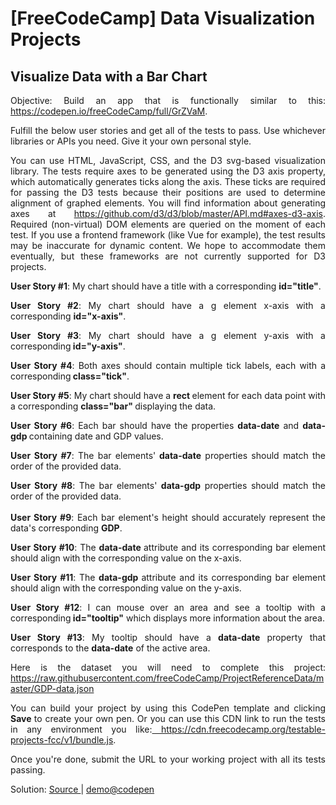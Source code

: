   <body>
    <h1>[FreeCodeCamp] Data Visualization Projects</h1>
    <h2>Visualize Data with a Bar Chart</h2>
    <p align="justify"> Objective: Build an app that is functionally similar to
      this: <a href="https://codepen.io/freeCodeCamp/full/GrZVaM">https://codepen.io/freeCodeCamp/full/GrZVaM</a>.</p>
    <p align="justify">Fulfill the below user stories and get all of the tests
      to pass. Use whichever libraries or APIs you need. Give it your own
      personal style.</p>
    <p align="justify">You can use HTML, JavaScript, CSS, and the D3 svg-based
      visualization library. The tests require axes to be generated using the D3
      axis property, which automatically generates ticks along the axis. These
      ticks are required for passing the D3 tests because their positions are
      used to determine alignment of graphed elements. You will find information
      about generating axes at <a href="https://github.com/d3/d3/blob/master/API.md#axes-d3-axis">https://github.com/d3/d3/blob/master/API.md#axes-d3-axis</a>.
      Required (non-virtual) DOM elements are queried on the moment of each
      test. If you use a frontend framework (like Vue for example), the test
      results may be inaccurate for dynamic content. We hope to accommodate them
      eventually, but these frameworks are not currently supported for D3
      projects.</p>
    <p align="justify"><strong>User Story #1</strong>: My chart should have a
      title with a corresponding <strong>id="title"</strong>.</p>
    <p align="justify"><strong>User Story #2</strong>: My chart should have a g
      element x-axis with a corresponding <strong>id="x-axis"</strong>.</p>
    <p align="justify"><strong>User Story #3</strong>: My chart should have a g
      element y-axis with a corresponding<strong> id="y-axis"</strong>.</p>
    <p align="justify"><strong>User Story #4</strong>: Both axes should contain
      multiple tick labels, each with a corresponding<strong> class="tick"</strong>.</p>
    <p align="justify"><strong>User Story #5</strong>: My chart should have a <strong>rect
        </strong>element for each data point with a corresponding <strong>class="bar"
        </strong>displaying the data.</p>
    <p align="justify"><strong>User Story #6</strong>: Each bar should have the
      properties <strong>data-date</strong> and <strong>data-gdp </strong>containing
      date and GDP values.</p>
    <p align="justify"><strong>User Story #7</strong>: The bar elements'<strong>
        data-date</strong> properties should match the order of the provided
      data.</p>
    <p align="justify"><strong>User Story #8</strong>: The bar elements' <strong>data-gdp</strong>
      properties should match the order of the provided data.<br>
      <br>
      <strong>User Story #9</strong>: Each bar element's height should
      accurately represent the data's corresponding <strong>GDP</strong>.</p>
    <p align="justify"><strong>User Story #10</strong>: The <strong>data-date </strong>attribute
      and its corresponding bar element should align with the corresponding
      value on the x-axis.</p>
    <p align="justify"><strong>User Story #11</strong>: The <strong>data-gdp </strong>attribute
      and its corresponding bar element should align with the corresponding
      value on the y-axis.</p>
    <p align="justify"><strong>User Story #12</strong>: I can mouse over an area
      and see a tooltip with a corresponding<strong> id="tooltip"</strong> which
      displays more information about the area.</p>
    <p align="justify"><strong>User Story #13</strong>: My tooltip should have a
      <strong>data-date</strong> property that corresponds to the <strong>data-date</strong>
      of the active area.</p>
    <p align="justify">Here is the dataset you will need to complete this
      project: <a href="https://raw.githubusercontent.com/freeCodeCamp/ProjectReferenceData/master/GDP-data.json">https://raw.githubusercontent.com/freeCodeCamp/ProjectReferenceData/master/GDP-data.json</a></p>
    <p align="justify">You can build your project by using this CodePen template
      and clicking <strong>Save </strong>to create your own pen. Or you can
      use this CDN link to run the tests in any environment you like:<a href="https://cdn.freecodecamp.org/testable-projects-fcc/v1/bundle.js">
        https://cdn.freecodecamp.org/testable-projects-fcc/v1/bundle.js</a>.</p>
    <p align="justify">Once you're done, submit the URL to your working project
      with all its tests passing.</p>
    <p align="justify">Solution: <a href="https://github.com/cwchan0212/fcc-barchart">Source
        </a>| <a href="https://codepen.io/cwchan0212/pen/eYMdvez">demo@codepen</a></p>
    
  </body>
